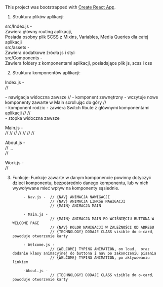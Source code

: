 This project was bootstrapped with [Create React App](https://github.com/facebookincubator/create-react-app).

1. Struktura plików aplikacji:

  src/Index.js -   
                Zawiera główny routing aplikacji,  
                Posiada osobny plik SCSS z Mixins, Variables, Media Queries dla całej aplikacji  
  src/assets -  
                Zawiera dodatkowe źródła js i styli  
  src/Components -  
                  Zawiera foldery z komponentami aplikacji, posiadające plik js, scss i css  


2. Struktura komponentów aplikacji:  

  Index.js -  
            // <Nav />         - nawigacja widoczna zawsze
            // <ScrollToTop>   - komponent zewnętrzny - wczytuje nowe komponenty zawarte w Main scrollując do góry 
            // <Main />        - komponent rodzic - zawiera Switch Route z głównymi komponentami aplikacji
            // </ScrollToTop>
            // <Footer />      - stopka widoczna zawsze

  Main.js -  
            // <Switch>
                // <Route exact path="/" component={Welcome}/>
                // <Route path="/about" component={About}/>
                // <Route path="/work" component={Work}/>
                // <Route path="/projects" component={Projects}/>
                // <Route path="/form" component={Form}/>
            // </Switch>

  About.js -   
            // ...  
            // <Technology />  

  Work.js -  
            // <Poster /> 


3. Funkcje:
            Funkcje zawarte w danym komponencie powinny dotyczyć dzieci komponentu, bezpośrednio danego komponentu, lub w nich wywoływane mieć wpływ na komponenty sąsiednie.

            - Nav.js -  // {NAV} ANIMACJA NAWIGACJI
                        // {NAV} ANIMACJA LINKóW NAWIGACJI
                        // {MAIN} ANIMACJA MAIN

            - Main.js - 
                        // {MAIN} ANIMACJA MAIN PO WCIŚNIĘCIU BUTTONA W WELCOME PAGE
                        // {NAV} KOLOR NAWIGACJI W ZALEŻNOŚCI OD ADRESU
                        // {TECHNOLOGY} DODAJE CLASS visible do o-card, powoduje otworzenie karty

            - Welcome.js - 
                        // {WELCOME} TYPING ANIMATION, on load,  oraz dodanie klasy animacyjnej do buttona i nav po zakonczeniu pisania
                        // {WELCOME} TYPING ANIMATION, po aktywowaniu linkiem
            
            -About.js - 
                        // {TECHNOLOGY} DODAJE CLASS visible do o-card, powoduje otworzenie karty
